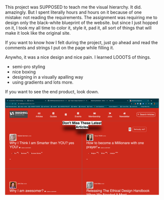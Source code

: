 This project was SUPPOSED to teach me the visual hierarchy. It did. amazingly. But I spent literally hours and hours on it 
because of one mistake: not reading the requirements. The assignment was requiring me to design only the black-white blueprint of the website.
but since I just hopped on it, I took my all time to color it, style it, pad it, all sort of things that will make it look like the original site.

If you want to know how I felt during the project, just go ahead and read the comments and strings I put on the page while filling it.

Anywho, it was a nice design and nice pain. I learned LOOOTS of things.

- semi-pro styling
- nice boxing
- designing in a visually apalling way
- using gradients and lots more.


If you want to see the end product, look down.



![Image Smashing ](https://github.com/MYavuzYAGIS/ODINProjects/blob/master/ODIN%20Smashing/smashing.png)
